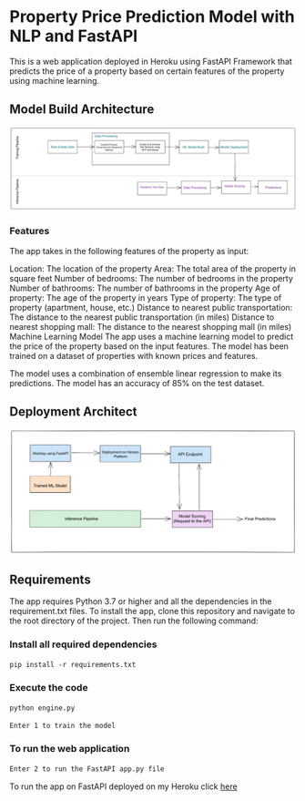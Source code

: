 # Property Price Prediction Model with NLP and FastAPI
This is a web application deployed in Heroku using FastAPI Framework that predicts the price of a property based on certain features of the property using machine learning. 

## Model Build Architecture
![Screenshot](https://github.com/chizeni24/ML-Property-Price-Predictions/blob/main/Deployment%20Approach.png)

### Features
The app takes in the following features of the property as input:

Location: The location of the property
Area: The total area of the property in square feet
Number of bedrooms: The number of bedrooms in the property
Number of bathrooms: The number of bathrooms in the property
Age of property: The age of the property in years
Type of property: The type of property (apartment, house, etc.)
Distance to nearest public transportation: The distance to the nearest public transportation (in miles)
Distance to nearest shopping mall: The distance to the nearest shopping mall (in miles)
Machine Learning Model
The app uses a machine learning model to predict the price of the property based on the input features. The model has been trained on a dataset of properties with known prices and features.

The model uses a combination of ensemble linear regression to make its predictions. The model has an accuracy of 85% on the test dataset.

## Deployment Architect 
![Screenshot](https://github.com/chizeni24/ML-Property-Price-Predictions/blob/main/Deployment%20Architecture.png)
## Requirements
The app requires Python 3.7 or higher and all the dependencies in the requirement.txt files.
To install the app, clone this repository and navigate to the root directory of the project. Then run the following command:

### Install all required dependencies
``` markdown
pip install -r requirements.txt
```

### Execute the code
``` markdown
python engine.py 
```
```markdown 
Enter 1 to train the model
```
### To run the web application

```markdown
Enter 2 to run the FastAPI app.py file 
```

To run the app on FastAPI deployed on my Heroku click [here](https://property-price-predicting-app.herokuapp.com/docs#/default/predict_price_predict_post)  
